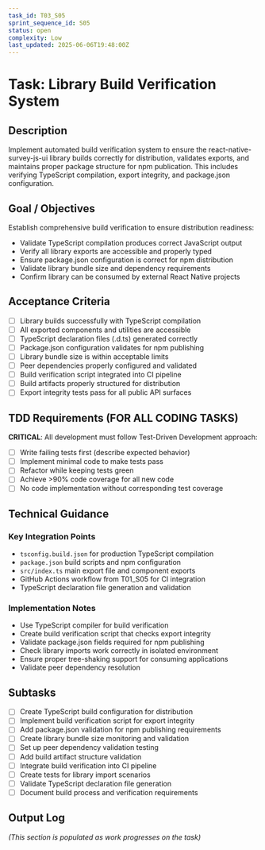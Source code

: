 ```yaml
---
task_id: T03_S05
sprint_sequence_id: S05
status: open
complexity: Low
last_updated: 2025-06-06T19:48:00Z
---
```


# Task: Library Build Verification System

## Description
Implement automated build verification system to ensure the react-native-survey-js-ui library builds correctly for distribution, validates exports, and maintains proper package structure for npm publication. This includes verifying TypeScript compilation, export integrity, and package.json configuration.

## Goal / Objectives
Establish comprehensive build verification to ensure distribution readiness:
- Validate TypeScript compilation produces correct JavaScript output
- Verify all library exports are accessible and properly typed
- Ensure package.json configuration is correct for npm distribution
- Validate library bundle size and dependency requirements
- Confirm library can be consumed by external React Native projects

## Acceptance Criteria
- [ ] Library builds successfully with TypeScript compilation
- [ ] All exported components and utilities are accessible
- [ ] TypeScript declaration files (.d.ts) generated correctly
- [ ] Package.json configuration validates for npm publishing
- [ ] Library bundle size is within acceptable limits
- [ ] Peer dependencies properly configured and validated
- [ ] Build verification script integrated into CI pipeline
- [ ] Build artifacts properly structured for distribution
- [ ] Export integrity tests pass for all public API surfaces

## TDD Requirements (FOR ALL CODING TASKS)
**CRITICAL**: All development must follow Test-Driven Development approach:
- [ ] Write failing tests first (describe expected behavior)
- [ ] Implement minimal code to make tests pass
- [ ] Refactor while keeping tests green
- [ ] Achieve >90% code coverage for all new code
- [ ] No code implementation without corresponding test coverage

## Technical Guidance

### Key Integration Points
- `tsconfig.build.json` for production TypeScript compilation
- `package.json` build scripts and npm configuration
- `src/index.ts` main export file and component exports
- GitHub Actions workflow from T01_S05 for CI integration
- TypeScript declaration file generation and validation

### Implementation Notes
- Use TypeScript compiler for build verification
- Create build verification script that checks export integrity
- Validate package.json fields required for npm publishing
- Check library imports work correctly in isolated environment
- Ensure proper tree-shaking support for consuming applications
- Validate peer dependency resolution

## Subtasks
- [ ] Create TypeScript build configuration for distribution
- [ ] Implement build verification script for export integrity
- [ ] Add package.json validation for npm publishing requirements
- [ ] Create library bundle size monitoring and validation
- [ ] Set up peer dependency validation testing
- [ ] Add build artifact structure validation
- [ ] Integrate build verification into CI pipeline
- [ ] Create tests for library import scenarios
- [ ] Validate TypeScript declaration file generation
- [ ] Document build process and verification requirements

## Output Log
*(This section is populated as work progresses on the task)*